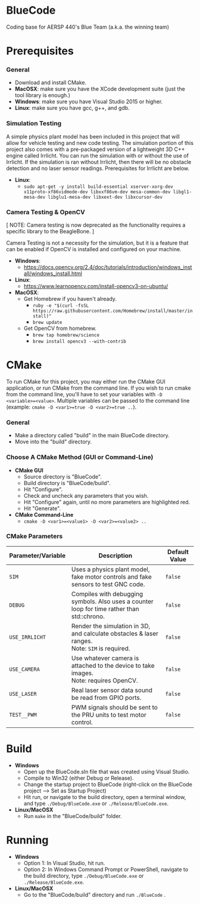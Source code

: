 # BlueCode
Coding base for AERSP 440's Blue Team (a.k.a. the winning team)

# Prerequisites
### General
* Download and install CMake.
* **MacOSX**: make sure you have the XCode development suite (just the tool library is enough.)
* **Windows**: make sure you have Visual Studio 2015 or higher.
* **Linux**: make sure you have gcc, g++, and gdb.

### Simulation Testing
A simple physics plant model has been included in this project that will allow for vehicle testing and new code testing. The simulation portion of this project also comes with a pre-packaged version of a lightweight 3D C++ engine called Irrlicht. You can run the simulation with or without the use of Irrlicht. If the simulation is ran without Irrlicht, then there will be no obstacle detection and no laser sensor readings. Prerequisites for Irrlicht are below.
* **Linux**:
  * `sudo apt-get -y install build-essential xserver-xorg-dev x11proto-xf86vidmode-dev libxxf86vm-dev mesa-common-dev libgl1-mesa-dev libglu1-mesa-dev libxext-dev libxcursor-dev`

### Camera Testing & OpenCV

[ NOTE: Camera testing is now deprecated as the functionality requires a specific library to the BeagleBone. ]

Camera Testing is not a necessity for the simulation, but it is a feature that can be enabled if OpenCV is installed and configured on your machine.
* **Windows**:
  * https://docs.opencv.org/2.4/doc/tutorials/introduction/windows_install/windows_install.html
* **Linux**:
  * https://www.learnopencv.com/install-opencv3-on-ubuntu/
* **MacOSX**:
  * Get Homebrew if you haven't already.
    * `ruby -e "$(curl -fsSL https://raw.githubusercontent.com/Homebrew/install/master/install)"`
    * `brew update`
  * Get OpenCV from homebrew.
    * `brew tap homebrew/science`
    * `brew install opencv3 --with-contrib`

# CMake
To run CMake for this project, you may either run the CMake GUI application, or run CMake from the command line. If you wish to run cmake from the command line, you'll have to set your variables with `-D <variable>=<value>`. Multiple variables can be passed to the command line (example: `cmake -D <var1>=true -D <var2>=true ..`).

### General
* Make a directory called "build" in the main BlueCode directory.
* Move into the "build" directory.

### Choose A CMake Method (GUI or Command-Line)
* **CMake GUI**
  * Source directory is "BlueCode".
  * Build directory is "BlueCode/build".
  * Hit "Configure".
  * Check and uncheck any parameters that you wish.
  * Hit "Configure" again, until no more parameters are highlighted red.
  * Hit "Generate".
* **CMake Command-Line**
  * `cmake -D <var1>=<value1> -D <var2>=<value2> ..`

### CMake Parameters
| Parameter/Variable | Description | Default Value |
| --- | --- | --- |
| `SIM` | Uses a physics plant model, fake motor controls and fake sensors to test GNC code. | `false` |
| `DEBUG` | Compiles with debugging symbols. Also uses a counter loop for time rather than std::chrono. | `false` |
| `USE_IRRLICHT` | Render the simulation in 3D, and calculate obstacles & laser ranges. <br> Note: `SIM` is required. | `false` |
| `USE_CAMERA` | Use whatever camera is attached to the device to take images. <br> Note: requires OpenCV. | `false` |
| `USE_LASER` | Real laser sensor data sound be read from GPIO ports. | `false` |
| `TEST__PWM` | PWM signals should be sent to the PRU units to test motor control. | `false` |

# Build
* **Windows**
  * Open up the BlueCode.sln file that was created using Visual Studio.
  * Compile to Win32 (either Debug or Release).
  * Change the startup project to BlueCode (right-click on the BlueCode project --> Set as Startup Project)
  * Hit run, or navigate to the build directory, open a terminal window, and type `./Debug/BlueCode.exe` or `./Release/BlueCode.exe`.
* **Linux/MacOSX**
  * Run `make` in the "BlueCode/build" folder.

# Running
* **Windows**
  * Option 1: In Visual Studio, hit run.
  * Option 2: In Windows Command Prompt or PowerShell, navigate to the build directory, type `./Debug/BlueCode.exe` or `./Release/BlueCode.exe`.
* **Linux/MacOSX**
  * Go to the "BlueCode/build" directory and run `./BlueCode` .
